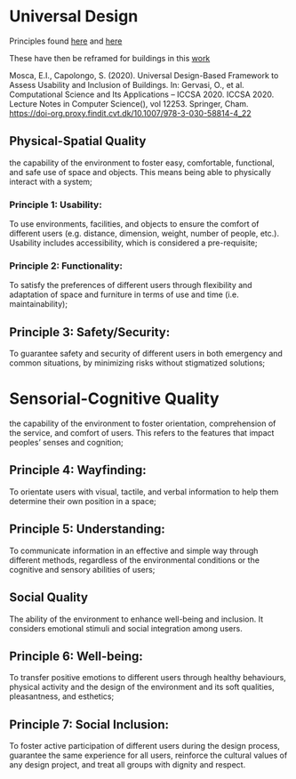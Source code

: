# Universal Design

Principles found [here](https://design.ncsu.edu/wp-content/uploads/2022/11/principles-of-universal-design.pdf) and [here](https://universaldesign.ie/what-is-universal-design/the-7-principles/)

These have then be reframed for buildings in this [work](https://findit.dtu.dk/en/catalog/5f96c774d9001d01f079dfd0)

Mosca, E.I., Capolongo, S. (2020). Universal Design-Based Framework to Assess Usability and Inclusion of Buildings. In: Gervasi, O., et al. Computational Science and Its Applications – ICCSA 2020. ICCSA 2020. Lecture Notes in Computer Science(), vol 12253. Springer, Cham. https://doi-org.proxy.findit.cvt.dk/10.1007/978-3-030-58814-4_22

## Physical-Spatial Quality
the capability of the environment to foster easy, comfortable, functional, and safe use of space and objects. This means being able to physically interact with a system;

### Principle 1: Usability: 
To use environments, facilities, and objects to ensure the comfort of different users (e.g. distance, dimension, weight, number of people, etc.). Usability includes accessibility, which is considered a pre-requisite;
  
### Principle 2: Functionality: 
To satisfy the preferences of different users through flexibility and adaptation of space and furniture in terms of use and time (i.e. maintainability);

## Principle 3: Safety/Security: 
To guarantee safety and security of different users in both emergency and common situations, by minimizing risks without stigmatized solutions;

# Sensorial-Cognitive Quality
the capability of the environment to foster orientation, comprehension of the service, and comfort of users. This refers to the features that impact peoples’ senses and cognition;

## Principle 4: Wayfinding: 
To orientate users with visual, tactile, and verbal information to help them determine their own position in a space;

## Principle 5: Understanding: 
To communicate information in an effective and simple way through different methods, regardless of the environmental conditions or the cognitive and sensory abilities of users;

## Social Quality
The ability of the environment to enhance well-being and inclusion. It considers emotional stimuli and social integration among users.

## Principle 6: Well-being: 
To transfer positive emotions to different users through healthy behaviours, physical activity and the design of the environment and its soft qualities, pleasantness, and esthetics;

## Principle 7: Social Inclusion: 
To foster active participation of different users during the design process, guarantee the same experience for all users, reinforce the cultural values of any design project, and treat all groups with dignity and respect.
